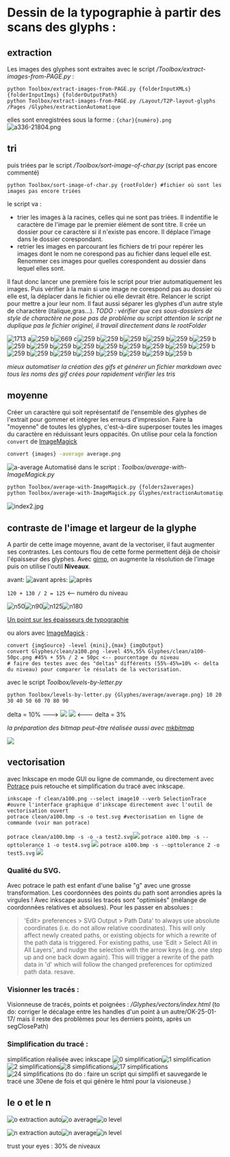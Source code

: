 # Dessin de la typographie à partir des scans des glyphs :

## extraction

Les images des glyphes sont extraites avec le script */Toolbox/extract-images-from-PAGE.py* :
```
python Toolbox/extract-images-from-PAGE.py {folderInputXMLs} {folderInputImgs} {folderOutputPath}
python Toolbox/extract-images-from-PAGE.py /Layout/T2P-layout-glyphs /Pages /Glyphes/extractionAutomatique
```
elles sont enregistrées sous la forme :
`{char}{numéro}.png`
![a336-21804.png](extractionAutomatique2-sorted2/a/a336-21804.png)

## tri

puis triées par le script */Toolbox/sort-image-of-char.py* (script pas encore commenté)
```
python Toolbox/sort-image-of-char.py {rootFolder} #fichier où sont les images pas encore triées
```
le script va :
* trier les images à la racines, celles qui ne sont pas triées. Il indentifie le caractère de l'image par le premier élément de sont titre. Il crée un dossier pour ce caractère si il n'existe pas encore. Il déplace l'image dans le dossier corespondant.
* retrier les images en parcourant les fichiers de tri pour repérer les images dont le nom ne corespond pas au fichier dans lequel elle est. Renommer ces images pour quelles corespondent au dossier dans lequel elles sont.

Il faut donc lancer une première fois le script pour trier automatiquement les images. Puis vérifier à la main si une image ne corespond pas au dossier où elle est, la déplacer dans le fichier où elle devrait être. Relancer le script pour mettre a jour leur nom. Il faut aussi séparer les glyphes d'un autre style de charactère (italique,gras...).
*TODO : vérifier que ces sous-dossiers de style de charactère ne pose pas de problème au script*
*attention le script ne duplique pas le fichier originel, il travail directement dans le rootFolder*

![1713 a](clean/a.1713.gif)![259 b](clean/b.259.gif)![669 c](clean/c.669.gif)![259 b](clean/d.970.gif)![259 b](clean/e.3630.gif)![259 b](clean/f.198.gif)![259 b](clean/g.367.gif)![259 b](clean/h.151.gif)![259 b](clean/i.1801.gif)![259 b](clean/j.46.gif)![259 b](clean/k.2.gif)![259 b](clean/l.1376.gif)![259 b](clean/m.590.gif)![259 b](clean/n.1689.gif)![259 b](clean/o.1317.gif)![259 b](clean/p.870.gif)![259 b](clean/q.334.gif)![259 b](clean/r.1801.gif)![259 b](clean/s.2085.gif)![259 b](clean/t.1611.gif)![259 b](clean/u.1544.gif)![259 b](clean/v.342.gif)![259 b](clean/w.2.gif)![259 b](clean/x.142.gif)![259 b](clean/y.66.gif)![259 b](clean/z.24.gif)

*mieux automatiser la création des gifs et générer un fichier markdown avec tous les noms des gif crées pour rapidement vérifier les tris*

## moyenne

Créer un caractère qui soit représentatif de l'ensemble des glyphes de l'extrait pour gommer et intégrer les erreurs d'impression. Faire la "moyenne" de toutes les glyphes, c'est-à-dire superposer toutes les images du caractère en réduissant leurs oppacités. On utilise pour cela la fonction `convert` de  [ImageMagick](https://www.imagemagick.org/script/index.php)
```sh
convert {images} -average average.png
```
![a-average](average2/aaverage.png)
Automatisé dans le script : *Toolbox/average-with-ImageMagick.py*
```sh
python Toolbox/average-with-ImageMagick.py {folders2averages}
python Toolbox/average-with-ImageMagick.py Glyphes/extractionAutomatique2-sorted/a Glyphes/extractionAutomatique2-sorted/b Glyphes/extractionAutomatique2-sorted/c {...}
```
![index2.jpg](index2.jpg)

## contraste de l'image et largeur de la glyphe

A partir de cette image moyenne, avant de la vectoriser, il faut augmenter ses contrastes.
Les contours flou de cette forme permettent déjà de choisir l'épaisseur des glyphes. Avec [gimp](gimp), on augmente la résolution de l'image puis on utilise l'outil **Niveaux**.

avant:
![avant](gimpNiveauxAvant.png)
après:
![après](gimpNiveauxApres.png)

`120 + 130 / 2 = 125` <-- numéro du niveau

![n50](clean/a100-n50.png)![n90](clean/a100-n90.png)![n125](clean/a100-n125.png)![n180](clean/a100-n180.png)

[Un point sur les épaisseurs de typographie](http://bigelowandholmes.typepad.com/bigelow-holmes/2015/07/on-font-weight.html)

ou alors avec [ImageMagick](https://www.imagemagick.org/Usage/color_mods/#level) :
```
convert {imgSource} -level {mini},{max} {imgOutput}
convert Glyphes/clean/a100.png -level 45%,55% Glyphes/clean/a100-50pc.png #45% + 55% / 2 = 50pc <-- pourcentage du niveau
# faire des testes avec des "deltas" différents (55%-45%=10% <- delta du niveau) pour comparer le résulats de la vectorisation.
```
avec le script *Toolbox/levels-by-letter.py*
```
python Toolbox/levels-by-letter.py {Glyphes/average/average.png} 10 20 30 40 50 60 70 80 90
```

delta = 10% ---> ![](clean/a100-n50pc-d10-convert.png)  ![](clean/a100-n50pc-d3-convert.png) <--- delta = 3%

*la préparation des bitmap peut-être réalisée aussi avec [mkbitmap](http://potrace.sourceforge.net/mkbitmap.html)*

![](GIF.gif)

## vectorisation
avec Inkscape en mode GUI ou ligne de commande, ou directement avec [Potrace](http://potrace.sourceforge.net/) puis retouche et simplification du tracé avec inkscape.
```
inkscape -f clean/a100.png --select image10 --verb SelectionTrace #ouvre l'interface graphique d'inkscape directement avec l'outil de vectorisation ouvert
potrace clean/a100.bmp -s -o test.svg #vectorisation en ligne de commande (voir man potrace)
```
`potrace clean/a100.bmp -s -o -a test2.svg`![](clean/test2.svg) `potrace a100.bmp -s --opttolerance 1 -o test4.svg` ![](clean/test4.svg) `potrace a100.bmp -s --opttolerance 2 -o test5.svg` ![](clean/test5.svg)

### Qualité du SVG.
Avec potrace le path est enfant d'une balise "g" avec une grosse transformation. Les coordonnées des points du path sont arrondies après la virgules ! Avec inkscape aussi les tracés sont "optimisés" (mélange de coordonnées relatives et absolues). Pour les passer en absolues :
> 'Edit> preferences > SVG Output > Path Data' to always use absolute coordinates (i.e. do not allow relative coordinates). This will only affect newly created paths, or existing objects for which a rewrite of the path data is triggered.
  For existing paths, use 'Edit > Select All in All Layers', and nudge the selection with the arrow keys (e.g. one step up and one back down again). This will trigger a rewrite of the path data in 'd' which will follow the changed preferences for optimized path data. resave.

### Visionner les tracés :
Visionneuse de tracés, points et poignées : */Glyphes/vectors/index.html* (to do: corriger le décalage entre les handles d'un point à un autre/OK-25-01-17/ mais il reste des problèmes pour les derniers points, après un segClosePath)

### Simplification du tracé :
simplification réalisée avec inkscape
![0 simplification](clean/a30-vectInk-simp0-viz.svg)![1 simplification](clean/a30-vectInk-simp1-viz.svg)![2 simplifications](clean/a30-vectInk-simp2-viz.svg)![8 simplifications](clean/a30-vectInk-simp8-viz.svg)![17 simplifications](clean/a30-vectInk-simp17-viz.svg)![24 simplifications](clean/a30-vectInk-simp24-viz.svg)
(to do : faire un script qui simplifi et sauvegarde le tracé une 30ene de fois et qui génère le html pour la visioneuse.)


## le o et le n
![o extraction auto](extractionAutomatique2-sorted2/o/o337-22819.png)![o average](average2/oaverage.png)![o level](clean/olevel.png)

![n extraction auto](extractionAutomatique2-sorted2/n/n336-22086.png)![n average](average2/naverage.png)![n level](clean/nlevel.png)

trust your eyes : 30% de niveaux
